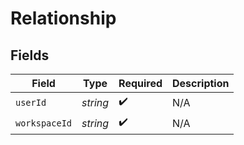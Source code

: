 # Relationship


## Fields

| Field              | Type               | Required           | Description        |
| ------------------ | ------------------ | ------------------ | ------------------ |
| `userId`           | *string*           | :heavy_check_mark: | N/A                |
| `workspaceId`      | *string*           | :heavy_check_mark: | N/A                |